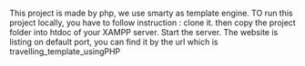 This project is made by php, we use smarty as template engine. 
TO run this project locally, you have to follow instruction :
    clone it.
    then copy the project folder into htdoc of your XAMPP server.
    Start the server. The website is listing on default port, you can find it by the url
    which is  travelling_template_usingPHP
